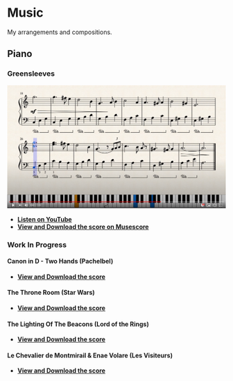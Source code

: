 # Music

My arrangements and compositions.


## Piano

### Greensleeves

[![Greensleeves for piano on youtube](Piano/Greensleeves/Thumbnail.png)](https://www.youtube.com/watch?v=c1goTidB1Es)

- [**Listen on YouTube**](https://www.youtube.com/watch?v=c1goTidB1Es)
- [**View and Download the score on Musescore**](https://musescore.com/dominiquemakowski/greensleeves)

### Work In Progress

#### Canon in D - Two Hands (Pachelbel)

- [**View and Download the score**](Piano/CanonD/CanonD_DominiqueMakowski.pdf)

#### The Throne Room (Star Wars)

- [**View and Download the score**](Piano/TheThroneRoom/TheThroneRoom_DominiqueMakowski.pdf)

#### The Lighting Of The Beacons (Lord of the Rings)

- [**View and Download the score**](Piano/LightingOfTheBeacons/LightingOfTheBeacons_DominiqueMakowski.pdf)

#### Le Chevalier de Montmirail \& Enae Volare (Les Visiteurs)

- [**View and Download the score**](Piano/LesVisiteurs/LesVisiteurs_DominiqueMakowski.pdf)